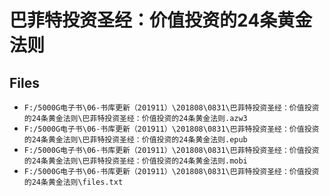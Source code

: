 # 巴菲特投资圣经：价值投资的24条黄金法则

## Files

- `F:/5000G电子书\06-书库更新（201911）\201808\0831\巴菲特投资圣经：价值投资的24条黄金法则\巴菲特投资圣经：价值投资的24条黄金法则.azw3`
- `F:/5000G电子书\06-书库更新（201911）\201808\0831\巴菲特投资圣经：价值投资的24条黄金法则\巴菲特投资圣经：价值投资的24条黄金法则.epub`
- `F:/5000G电子书\06-书库更新（201911）\201808\0831\巴菲特投资圣经：价值投资的24条黄金法则\巴菲特投资圣经：价值投资的24条黄金法则.mobi`
- `F:/5000G电子书\06-书库更新（201911）\201808\0831\巴菲特投资圣经：价值投资的24条黄金法则\files.txt`
